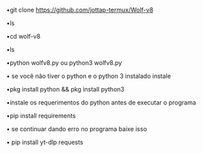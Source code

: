 •git clone https://github.com/jottap-termux/Wolf-v8

•ls

•cd wolf-v8

•ls

•python wolfv8.py ou python3 wolfv8.py

• se você não tiver o python e o python 3 instalado instale

•pkg install python && pkg install python3

•instale os requerimentos do python antes de executar o programa 

•pip install requirements

• se continuar dando erro no programa baixe isso

• pip install yt-dlp requests
